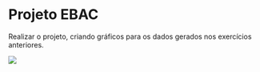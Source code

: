 # Projeto EBAC

Realizar o projeto, criando gráficos para os dados gerados nos exercícios anteriores.

<img src="https://encrypted-tbn0.gstatic.com/images?q=tbn:ANd9GcS6yAWbh4nHgtZU5Vo5ft0o4rVvFWa2Xbxh-w&s"/>
